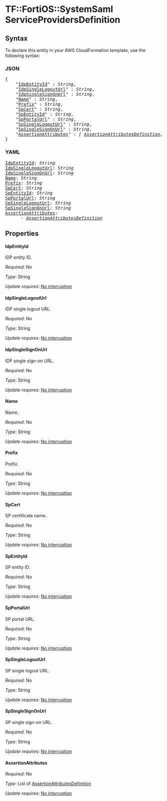 # TF::FortiOS::SystemSaml ServiceProvidersDefinition

## Syntax

To declare this entity in your AWS CloudFormation template, use the following syntax:

### JSON

<pre>
{
    "<a href="#idpentityid" title="IdpEntityId">IdpEntityId</a>" : <i>String</i>,
    "<a href="#idpsinglelogouturl" title="IdpSingleLogoutUrl">IdpSingleLogoutUrl</a>" : <i>String</i>,
    "<a href="#idpsinglesignonurl" title="IdpSingleSignOnUrl">IdpSingleSignOnUrl</a>" : <i>String</i>,
    "<a href="#name" title="Name">Name</a>" : <i>String</i>,
    "<a href="#prefix" title="Prefix">Prefix</a>" : <i>String</i>,
    "<a href="#spcert" title="SpCert">SpCert</a>" : <i>String</i>,
    "<a href="#spentityid" title="SpEntityId">SpEntityId</a>" : <i>String</i>,
    "<a href="#spportalurl" title="SpPortalUrl">SpPortalUrl</a>" : <i>String</i>,
    "<a href="#spsinglelogouturl" title="SpSingleLogoutUrl">SpSingleLogoutUrl</a>" : <i>String</i>,
    "<a href="#spsinglesignonurl" title="SpSingleSignOnUrl">SpSingleSignOnUrl</a>" : <i>String</i>,
    "<a href="#assertionattributes" title="AssertionAttributes">AssertionAttributes</a>" : <i>[ <a href="assertionattributesdefinition.md">AssertionAttributesDefinition</a>, ... ]</i>
}
</pre>

### YAML

<pre>
<a href="#idpentityid" title="IdpEntityId">IdpEntityId</a>: <i>String</i>
<a href="#idpsinglelogouturl" title="IdpSingleLogoutUrl">IdpSingleLogoutUrl</a>: <i>String</i>
<a href="#idpsinglesignonurl" title="IdpSingleSignOnUrl">IdpSingleSignOnUrl</a>: <i>String</i>
<a href="#name" title="Name">Name</a>: <i>String</i>
<a href="#prefix" title="Prefix">Prefix</a>: <i>String</i>
<a href="#spcert" title="SpCert">SpCert</a>: <i>String</i>
<a href="#spentityid" title="SpEntityId">SpEntityId</a>: <i>String</i>
<a href="#spportalurl" title="SpPortalUrl">SpPortalUrl</a>: <i>String</i>
<a href="#spsinglelogouturl" title="SpSingleLogoutUrl">SpSingleLogoutUrl</a>: <i>String</i>
<a href="#spsinglesignonurl" title="SpSingleSignOnUrl">SpSingleSignOnUrl</a>: <i>String</i>
<a href="#assertionattributes" title="AssertionAttributes">AssertionAttributes</a>: <i>
      - <a href="assertionattributesdefinition.md">AssertionAttributesDefinition</a></i>
</pre>

## Properties

#### IdpEntityId

IDP entity ID.

_Required_: No

_Type_: String

_Update requires_: [No interruption](https://docs.aws.amazon.com/AWSCloudFormation/latest/UserGuide/using-cfn-updating-stacks-update-behaviors.html#update-no-interrupt)

#### IdpSingleLogoutUrl

IDP single logout URL.

_Required_: No

_Type_: String

_Update requires_: [No interruption](https://docs.aws.amazon.com/AWSCloudFormation/latest/UserGuide/using-cfn-updating-stacks-update-behaviors.html#update-no-interrupt)

#### IdpSingleSignOnUrl

IDP single sign-on URL.

_Required_: No

_Type_: String

_Update requires_: [No interruption](https://docs.aws.amazon.com/AWSCloudFormation/latest/UserGuide/using-cfn-updating-stacks-update-behaviors.html#update-no-interrupt)

#### Name

Name.

_Required_: No

_Type_: String

_Update requires_: [No interruption](https://docs.aws.amazon.com/AWSCloudFormation/latest/UserGuide/using-cfn-updating-stacks-update-behaviors.html#update-no-interrupt)

#### Prefix

Prefix.

_Required_: No

_Type_: String

_Update requires_: [No interruption](https://docs.aws.amazon.com/AWSCloudFormation/latest/UserGuide/using-cfn-updating-stacks-update-behaviors.html#update-no-interrupt)

#### SpCert

SP certificate name.

_Required_: No

_Type_: String

_Update requires_: [No interruption](https://docs.aws.amazon.com/AWSCloudFormation/latest/UserGuide/using-cfn-updating-stacks-update-behaviors.html#update-no-interrupt)

#### SpEntityId

SP entity ID.

_Required_: No

_Type_: String

_Update requires_: [No interruption](https://docs.aws.amazon.com/AWSCloudFormation/latest/UserGuide/using-cfn-updating-stacks-update-behaviors.html#update-no-interrupt)

#### SpPortalUrl

SP portal URL.

_Required_: No

_Type_: String

_Update requires_: [No interruption](https://docs.aws.amazon.com/AWSCloudFormation/latest/UserGuide/using-cfn-updating-stacks-update-behaviors.html#update-no-interrupt)

#### SpSingleLogoutUrl

SP single logout URL.

_Required_: No

_Type_: String

_Update requires_: [No interruption](https://docs.aws.amazon.com/AWSCloudFormation/latest/UserGuide/using-cfn-updating-stacks-update-behaviors.html#update-no-interrupt)

#### SpSingleSignOnUrl

SP single sign-on URL.

_Required_: No

_Type_: String

_Update requires_: [No interruption](https://docs.aws.amazon.com/AWSCloudFormation/latest/UserGuide/using-cfn-updating-stacks-update-behaviors.html#update-no-interrupt)

#### AssertionAttributes

_Required_: No

_Type_: List of <a href="assertionattributesdefinition.md">AssertionAttributesDefinition</a>

_Update requires_: [No interruption](https://docs.aws.amazon.com/AWSCloudFormation/latest/UserGuide/using-cfn-updating-stacks-update-behaviors.html#update-no-interrupt)

